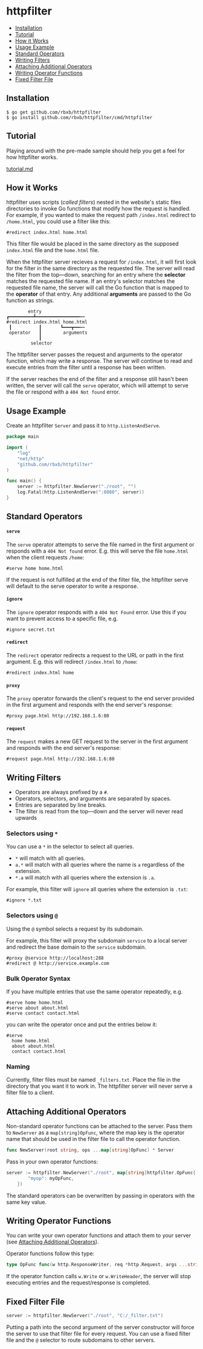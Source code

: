 # httpfilter

 - [Installation](#Installation)
 - [Tutorial](#Tutorial)
 - [How it Works](#How-it-Works)
 - [Usage Example](#Usage-Example)
 - [Standard Operators](#Standard-Operators)
 - [Writing Filters](#Writing-Filters)
 - [Attaching Additional Operators](#Attaching-Additional-Operators)
 - [Writing Operator Functions](#Writing-Operator-Functions)
 - [Fixed Filter File](#Fixed-Filter-File)

## Installation

```shell
$ go get github.com/rbxb/httpfilter
$ go install github.com/rbxb/httpfilter/cmd/httpfilter
```

## Tutorial

Playing around with the pre-made sample should help you get a feel for how httpfilter works.

[tutorial.md](./tutorial.md)

## How it Works

httpfilter uses scripts (*called filters*) nested in the website's static files directories to invoke Go functions that modify how the request is handled. For example, if you wanted to make the request path `/index.html` redirect to `/home.html`, you could use a filter like this:
```
#redirect index.html home.html
```
This filter file would be placed in the same directory as the supposed `index.html` file and the `home.html` file.

When the httpfilter server recieves a request for `/index.html`, it will first look for the filter in the same directory as the requested file. The server will read the filter from the top—down, searching for an entry where the **selector** matches the requested file name. If an entry's selector matches the requested file name, the server will call the Go function that is mapped to the **operator** of that entry. Any additional **arguments** are passed to the Go function as strings.

```
        entry
┏━━━━━━━━━┻━━━━━━━━━━━━━━━━╍┅
#redirect index.html home.html
 ┃          ┃       ┗━━━┳━━╍┅
 operator   ┃        arguments
            ┃
         selector
```

The httpfilter server passes the request and arguments to the operator function, which may write a response. The server will continue to read and execute entries from the filter until a response has been written.

If the server reaches the end of the filter and a response still hasn't been written, the server will call the `serve` operator, which will attempt to serve the file or respond with a `404 Not found` error.

## Usage Example

Create an httpfilter `Server` and pass it to `http.ListenAndServe`.

```go
package main

import (
	"log"
	"net/http"
	"github.com/rbxb/httpfilter"
)

func main() {
	server := httpfilter.NewServer("./root", "")
	log.Fatal(http.ListenAndServe(":8080", server))
}
```

## Standard Operators

#### `serve`

The `serve` operator attempts to serve the file named in the first argument or responds with a `404 Not found` error. E.g. this will serve the file `home.html` when the client requests `/home`:  
```
#serve home home.html
```
If the request is not fulfilled at the end of the filter file, the httpfilter serve will default to the serve operator to write a response.


#### `ignore`

The `ignore` operator responds with a `404 Not Found` error. Use this if you want to prevent access to a specific file, e.g.
```
#ignore secret.txt
```

#### `redirect`

The `redirect` operator redirects a request to the URL or path in the first argument. E.g. this will redirect `/index.html` to `/home`:
```
#redirect index.html home
```

#### `proxy`

The `proxy` operator forwards the client's request to the end server provided in the first argument and responds with the end server's response:
```
#proxy page.html http://192.168.1.6:80
```

#### `request`

The `request` makes a new GET request to the server in the first argument and responds with the end server's response:
```
#request page.html http://192.168.1.6:80
```

## Writing Filters

 - Operators are always prefixed by a `#`.
 - Operators, selectors, and arguments are separated by spaces.
 - Entries are separated by line breaks.
 - The filter is read from the top—down and the server will never read upwards

### Selectors using `*`

You can use a `*` in the selector to select all queries.
 - `*` will match with all queries.
 - `a.*` will match with all queries where the name is `a` regardless of the extension.
 - `*.a` will match with all queries where the extension is `.a`.

For example, this filter will `ignore` all queries where the extension is `.txt`:
```
#ignore *.txt
```

### Selectors using `@`

Using the `@` symbol selects a request by its subdomain.   

For example, this filter will proxy the subdomain `service` to a local server and redirect the base domain to the `service` subdomain.
```
#proxy @service http://localhost:288
#redirect @ http://service.example.com
```

### Bulk Operator Syntax

If you have multiple entries that use the same operator repeatedly, e.g.
```
#serve home home.html
#serve about about.html
#serve contact contact.html
```
you can write the operator once and put the entries below it:
```
#serve
  home home.html
  about about.html
  contact contact.html
```

### Naming

Currently, filter files must be named `_filters.txt`.
Place the file in the directory that you want it to work in.
The httpfilter server will never serve a filter file to a client.

## Attaching Additional Operators

Non-standard operator functions can be attached to the server.
Pass them to `NewServer` as a `map[string]OpFunc`, where the map key is the operator name that should be used in the filter file to call the operator function.
```go
func NewServer(root string, ops ...map[string]OpFunc) * Server
```
Pass in your own operator functions:
```go
server := httpfilter.NewServer("./root", map[string]httpfilter.OpFunc{
		"myop": myOpFunc,
	})
```
The standard operators can be overwritten by passing in operators with the same key value.

## Writing Operator Functions

You can write your own operator functions and attach them to your server (see [Attaching Additional Operators](#Attaching-Additional-Operators)).

Operator functions follow this type:
```go
type OpFunc func(w http.ResponseWriter, req *http.Request, args ...string)
```

If the operator function calls `w.Write` or `w.WriteHeader`, the server will stop executing entries and the request/response is completed.

## Fixed Filter File

```go
server := httpfilter.NewServer("./root", "C:/_filter.txt")
```

Putting a path into the second argument of the server constructor will force the server to use that filter file for every request. You can use a fixed filter file and the `@` selector to route subdomains to other servers.
